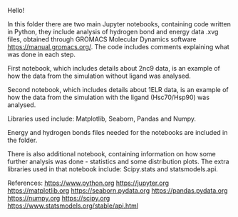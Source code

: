 Hello! 

In this folder there are two main Jupyter notebooks, containing code written in Python, they include analysis of hydrogen bond and energy data .xvg files, obtained through GROMACS Molecular Dynamics software https://manual.gromacs.org/. The code includes comments explaining what was done in each step. 

First notebook, which includes details about 2nc9 data, is an example of how the data from the simulation without ligand was analysed. 

Second notebook, which includes details about 1ELR data, is an example of how the data from the simulation with the ligand (Hsc70/Hsp90) was analysed.

Libraries used include: Matplotlib, Seaborn, Pandas and Numpy.

Energy and hydrogen bonds files needed for the notebooks are included in the folder.

There is also additional notebook, containing information on how some further analysis was done - statistics and some distribution plots. The extra libraries used in that notebook include: Scipy.stats and statsmodels.api.

References: 
https://www.python.org
https://jupyter.org
https://matplotlib.org
https://seaborn.pydata.org
https://pandas.pydata.org
https://numpy.org
https://scipy.org
https://www.statsmodels.org/stable/api.html